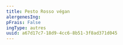 ```yaml
---
title: Pesto Rosso végan
alergenesIng:
pFrais: False
ingType: autres
uuid: a67d17c7-18d9-4cc6-8b51-3f8ad371d045
---
```

